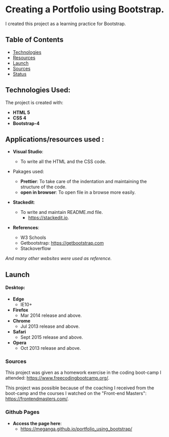 


#  Creating a Portfolio using Bootstrap.

I created this project as a learning practice for Bootstrap.

## Table of Contents

 - [Technologies](#technologies-used)
 - [Resources](#applications/resources-used)
 - [Launch](#launch)
 - [Sources](#sources)
 - [Status](#github-pages)

## Technologies Used:
The project is created with:

 - **HTML 5**
 - **CSS 4**
 - **Bootstrap-4**

## Applications/resources used :

 - **Visual Studio**: 
	 - To write all the HTML and the CSS code.
		  
 - Pakages used:	 
	 -  **Prettier**: To take care of the indentation and maintaining the structure of the code.
	 - **open in browser**: To open file in a browse more easily.
 - **Stackedit**:
	 - To write and maintain  README.md file.
		 - https://stackedit.io.
- **References**: 
	- W3 Schools
	- Getbootstrap: https://getbootstrap.com
	- Stackoverflow
	
*And many other websites were used as reference.*

## Launch
 
#### Desktop:
 - **Edge** 
	 - IE10+
 - **Firefox** 
	 - Mar 2014 release and above.
 - **Chrome** 
	 - Jul 2013 release and above.
- **Safari**
	- Sept 2015 release and above.
- **Opera**
	- Oct 2013 release and above.


### Sources
This project was given as a homework exercise in the coding boot-camp I attended:
https://www.freecodingbootcamp.org/.
 
 This project was possible because of the coaching I received from the boot-camp and  the courses I watched on the "Front-end Masters":
 https://frontendmasters.com/.
 


### Github Pages

 - **Access the page here**:
	 - https://meganga.github.io/portfolio_using_bootstrap/
<!--stackedit_data:
eyJoaXN0b3J5IjpbMTM0MzAwMTE5MCwxMzc4OTk4NzAzLDEwNj
cxNTE3MTZdfQ==
-->